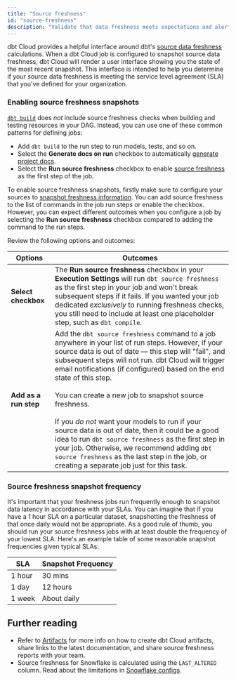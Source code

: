 ```yaml
---
title: "Source freshness"
id: "source-freshness"
description: "Validate that data freshness meets expectations and alert if stale."
---
```


dbt Cloud provides a helpful interface around dbt's [source data freshness](/docs/build/sources#snapshotting-source-data-freshness) calculations. When a dbt Cloud job is configured to snapshot source data freshness, dbt Cloud will render a user interface showing you the state of the most recent snapshot. This interface is intended to help you determine if your source data freshness is meeting the service level agreement (SLA) that you've defined for your organization.

<Lightbox src="/img/docs/dbt-cloud/using-dbt-cloud/data-sources-next.png" title="Data Sources in dbt Cloud"/>

### Enabling source freshness snapshots

[`dbt build`](reference/commands/build) does _not_ include source freshness checks when building and testing resources in your DAG. Instead, you can use one of these common patterns for defining jobs:
- Add `dbt build` to the run step to run models, tests, and so on. 
- Select the **Generate docs on run** checkbox to automatically [generate project docs](/docs/collaborate/set-up-doc-job).
- Select the **Run source freshness** checkbox to enable [source freshness](#checkbox) as the first step of the job. 

<Lightbox src="/img/docs/dbt-cloud/select-source-freshness.png" title="Selecting source freshness"/>

To enable source freshness snapshots, firstly make sure to configure your sources to [snapshot freshness information](/docs/build/sources#snapshotting-source-data-freshness). You can add source freshness to the list of commands in the job run steps or enable the checkbox. However, you can expect different outcomes when you configure a job by selecting the **Run source freshness** checkbox compared to adding the command to the run steps.

Review the following options and outcomes:

| Options | Outcomes |
|--------| ------- |
|  **Select checkbox <a id="checkbox"></a>** | The **Run source freshness** checkbox in your **Execution Settings** will run `dbt source freshness` as the first step in your job and won't break subsequent steps if it fails. If you wanted your job dedicated *exclusively* to running freshness checks, you still need to include at least one placeholder step, such as `dbt compile`. |
| **Add as a run step** | Add the `dbt source freshness` command to a job anywhere in your list of run steps. However, if your source data is out of date &mdash; this step will "fail", and subsequent steps will not run. dbt Cloud will trigger email notifications (if configured) based on the end state of this step. <br /><br /> You can create a new job to snapshot source freshness. <br /><br /> If you *do not* want your models to run if your source data is out of date, then it could be a good idea to run `dbt source freshness` as the first step in your job. Otherwise, we recommend adding `dbt source freshness` as the last step in the job, or creating a separate job just for this task.  |


<Lightbox src="/img/docs/dbt-cloud/using-dbt-cloud/job-step-source-freshness.png" title="Adding a step to snapshot source freshness"/>


### Source freshness snapshot frequency
It's important that your freshness jobs run frequently enough to snapshot data latency in accordance with your SLAs. You can imagine that if you have a 1 hour SLA on a particular dataset, snapshotting the freshness of that <Term id="table" /> once daily would not be appropriate. As a good rule of thumb, you should run your source freshness jobs with at least double the frequency of your lowest SLA.  Here's an example table of some reasonable snapshot frequencies given typical SLAs:

| SLA | Snapshot Frequency |
| --- | ------------------ |
| 1 hour | 30 mins |
| 1 day | 12 hours |
| 1 week | About daily |

## Further reading

- Refer to [Artifacts](/docs/deploy/artifacts) for more info on how to create dbt Cloud artifacts, share links to the latest documentation, and share source freshness reports with your team.
- Source freshness for Snowflake is calculated using the `LAST_ALTERED` column. Read about the limitations in [Snowflake configs](/reference/resource-configs/snowflake-configs#source-freshness-known-limitation).
